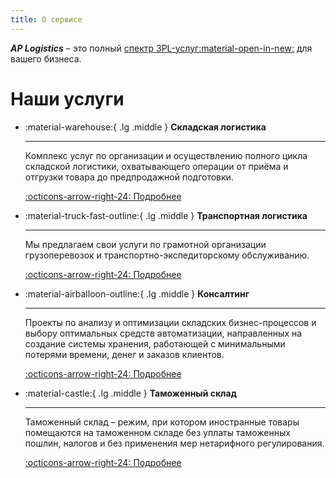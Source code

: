 ```yaml
---
title: О сервисе
---
```


<em><b>AP Logistics</b></em>  – это полный [спектр 3PL-услуг:material-open-in-new:]( https://ap-logistics.ru/) для вашего бизнеса.

# Наши услуги

<div class="grid cards" markdown>

- :material-warehouse:{ .lg .middle } __Складская логистика__

    ---

    Комплекс услуг по организации и осуществлению полного цикла складской логистики, охватывающего операции от приёма и отгрузки товара до предпродажной подготовки.

    [:octicons-arrow-right-24: Подробнее](https://ap-logistics.ru/storage.html)

- :material-truck-fast-outline:{ .lg .middle } __Транспортная логистика__

    ---

    Мы предлагаем свои услуги по грамотной организации грузоперевозок и транспортно-экспедиторскому обслуживанию.

    [:octicons-arrow-right-24: Подробнее](https://ap-logistics.ru/transport.html)

- :material-airballoon-outline:{ .lg .middle } __Консалтинг__

    ---

    Проекты по анализу и оптимизации складских бизнес-процессов и выбору оптимальных средств автоматизации, направленных на создание системы хранения, работающей с минимальными потерями времени, денег и заказов клиентов.

    [:octicons-arrow-right-24: Подробнее](https://ap-logistics.ru/consalting.html)

- :material-castle:{ .lg .middle } __Таможенный склад__

    ---

    Таможенный склад – режим, при котором иностранные товары помещаются на таможенном складе без уплаты таможенных пошлин, налогов и без применения мер нетарифного регулирования.

    [:octicons-arrow-right-24: Подробнее](https://ap-logistics.ru/customs.html)

</div>
